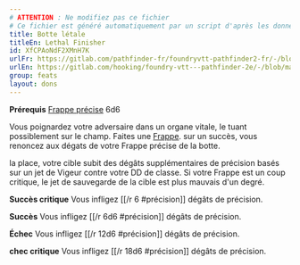 ```yaml
---
# ATTENTION : Ne modifiez pas ce fichier
# Ce fichier est généré automatiquement par un script d'après les données du module Foundry VTT officiel et de sa traduction
title: Botte létale
titleEn: Lethal Finisher
id: XfCPAoNdF2XMnH7K
urlFr: https://gitlab.com/pathfinder-fr/foundryvtt-pathfinder2-fr/-/blob/master/data/feats/XfCPAoNdF2XMnH7K.htm
urlEn: https://gitlab.com/hooking/foundry-vtt---pathfinder-2e/-/blob/master/packs/data/feats.db/lethal-finisher.json
group: feats
layout: dons
---
```

**Prérequis** [Frappe précise](../class-features/frappe-précise.md) 6d6

Vous poignardez votre adversaire dans un organe vitale, le tuant possiblement sur le champ. Faites une [Frappe](../actions/frapper.md). sur un succès, vous renoncez aux dégats de votre Frappe précise de la botte.

 la place, votre cible subit des dégâts supplémentaires de précision basés sur un jet de Vigeur contre votre DD de classe. Si votre Frappe est un coup critique, le jet de sauvegarde de la cible est plus mauvais d'un degré.

**Succès critique** Vous infligez [[/r 6 #précision]] dégâts de précision.

**Succès** Vous infligez [[/r 6d6 #précision]] dégâts de précision.

**Échec** Vous infligez [[/r 12d6 #précision]] dégâts de précision.

**chec critique** Vous infligez [[/r 18d6 #précision]] dégâts de précision.


